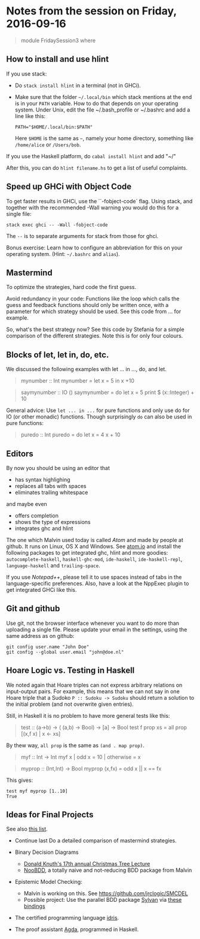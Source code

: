 Notes from the session on Friday, 2016-09-16
============================================

> module FridaySession3 where


How to install and use hlint
----------------------------

If you use stack:

 -  Do `stack install hlint` in a terminal (not in GHCi).
 -  Make sure that the folder `~/.local/bin` which stack mentions at
    the end is in your `PATH` variable. How to do that depends on your
    operating system. Under Unix, edit the file ~/.bash_profile
    or ~/.bashrc and add a line like this:

        PATH="$HOME/.local/bin:$PATH"

    Here `$HOME` is the same as `~`, namely your home directory,
    something like `/home/alice` or `/Users/bob`.

If you use the Haskell platform, do `cabal install hlint` and
add "~/"

After this, you can do `hlint filename.hs` to get a list of useful complaints.


Speed up GHCi with Object Code
------------------------------

To get faster results in GHCi, use the ``-fobject-code` flag.
Using stack, and together with the recommended -Wall warning
you would do this for a single file:

    stack exec ghci -- -Wall -fobject-code

The `--` is to separate arguments for stack from those for ghci.

Bonus exercise: Learn how to configure an abbreviation for this
on your operating system. (Hint: `~/.bashrc` and `alias`).


Mastermind
----------

To optimize the strategies, hard code the first guess.

Avoid redundancy in your code: Functions like the loop which
calls the guess and feedback functions should only be written
once, with a parameter for which strategy should be used.
See this code from ... for example.

So, what's the best strategy now? See this code by Stefania for
a simple comparison of the different strategies. Note this is
for only four colours.


Blocks of let, let in, do, etc.
-------------------------------

We discussed the following examples with let ... in ..., do, and let.

> mynumber :: Int
> mynumber =
>   let x = 5
>   in
>     x +10

> saymynumber :: IO ()
> saymynumber = do
>   let
>     x = 5
>   print $ (x::Integer) + 10

General advice: Use `let ... in ...` for pure functions and only
use do for IO (or other monadic) functions. Though surprisingly
`do` can also be used in pure functions:

> puredo :: Int
> puredo = do
>   let x = 4
>   x + 10

Editors
-------

By now you should be using an editor that

- has syntax highlighing
- replaces all tabs with spaces
- eliminates trailing whitespace

and maybe even

- offers completion
- shows the type of expressions
- integrates ghc and hlint

The one which Malvin used today is called *Atom* and made by people at github.
It runs on Linux, OS X and Windows. See [atom.io](https://www.atom.io)
and install the following packages to get integrated ghc, hlint and more
goodies: `autocomplete-haskell`, `haskell-ghc-mod`, `ide-haskell`,
`ide-haskell-repl`, `language-haskell` and  `trailing-space`.

If you use *Notepad++*, please tell it to use spaces instead of tabs in
the language-specific preferences. Also, have a look at the NppExec
plugin to get integrated GHCi like this.

Git and github
--------------

Use git, not the browser interface whenever you want to do more than
uploading a single file. Please update your email in the settings, using
the same address as on github:

    git config user.name "John Doe"
    git config --global user.email "john@doe.nl"


Hoare Logic vs. Testing in Haskell
----------------------------------

We noted again that Hoare triples can not express arbitrary relations
on input-output pairs. For example, this means that we can not say in
one Hoare triple that a Sudoko `P :: Sudoku -> Sudoku` should return
a solution to the initial problem (and not overwrite given entries).


Still, in Haskell it is no problem to have more general tests like this:

> test :: (a->b) -> ( (a,b) -> Bool) -> [a] -> Bool
> test f prop xs = all prop [(x,f x) | x <- xs]

By thew way, `all prop` is the same as `(and . map prop)`.

> myf :: Int -> Int
> myf x | odd  x    = 10
>       | otherwise = x

> myprop :: (Int,Int) -> Bool
> myprop (x,fx) = odd x || x == fx

This gives:

    test myf myprop [1..10]
    True

Ideas for Final Projects
------------------------

See also [this list](http://homepages.cwi.nl/~jve/courses/16/fsa/lab/ReportTopics.html).

 -  Continue last Do a detailed comparison of mastermind strategies.

 -  Binary Decision Diagrams
    - [Donald Knuth's 17th annual Christmas Tree Lecture](https://www.youtube.com/watch?v=axUgEAgrSB8)
    - [NooBDD](https://github.com/m4lvin/NooBDD), a totally naive and not-reducing BDD package from Malvin
 -  Epistemic Model Checking:
     -  Malvin is working on this.
        See https://github.com/jrclogic/SMCDEL
     -  Possible project: Use the parallel BDD package [Sylvan](http://fmt.ewi.utwente.nl/tools/sylvan/) via [these bindings](https://github.com/adamwalker/sylvan-haskell)

 -  The certified programming language [idris](http://www.idris-lang.org/).

 -  The proof assistant [Agda](http://wiki.portal.chalmers.se/agda/pmwiki.php), programmed in Haskell.
